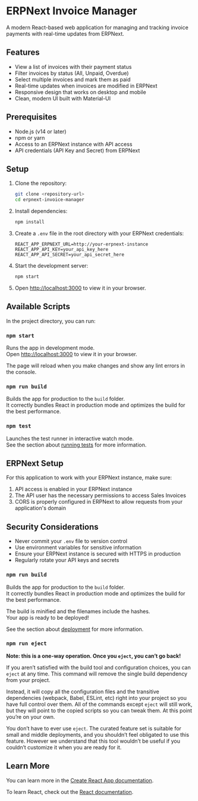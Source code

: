 # ERPNext Invoice Manager

A modern React-based web application for managing and tracking invoice payments with real-time updates from ERPNext.

## Features

- View a list of invoices with their payment status
- Filter invoices by status (All, Unpaid, Overdue)
- Select multiple invoices and mark them as paid
- Real-time updates when invoices are modified in ERPNext
- Responsive design that works on desktop and mobile
- Clean, modern UI built with Material-UI

## Prerequisites

- Node.js (v14 or later)
- npm or yarn
- Access to an ERPNext instance with API access
- API credentials (API Key and Secret) from ERPNext

## Setup

1. Clone the repository:
   ```bash
   git clone <repository-url>
   cd erpnext-invoice-manager
   ```

2. Install dependencies:
   ```bash
   npm install
   ```

3. Create a `.env` file in the root directory with your ERPNext credentials:
   ```env
   REACT_APP_ERPNEXT_URL=http://your-erpnext-instance
   REACT_APP_API_KEY=your_api_key_here
   REACT_APP_API_SECRET=your_api_secret_here
   ```

4. Start the development server:
   ```bash
   npm start
   ```

5. Open [http://localhost:3000](http://localhost:3000) to view it in your browser.

## Available Scripts

In the project directory, you can run:

### `npm start`

Runs the app in development mode.\
Open [http://localhost:3000](http://localhost:3000) to view it in your browser.

The page will reload when you make changes and show any lint errors in the console.

### `npm run build`

Builds the app for production to the `build` folder.\
It correctly bundles React in production mode and optimizes the build for the best performance.

### `npm test`

Launches the test runner in interactive watch mode.\
See the section about [running tests](https://facebook.github.io/create-react-app/docs/running-tests) for more information.

## ERPNext Setup

For this application to work with your ERPNext instance, make sure:

1. API access is enabled in your ERPNext instance
2. The API user has the necessary permissions to access Sales Invoices
3. CORS is properly configured in ERPNext to allow requests from your application's domain

## Security Considerations

- Never commit your `.env` file to version control
- Use environment variables for sensitive information
- Ensure your ERPNext instance is secured with HTTPS in production
- Regularly rotate your API keys and secrets

### `npm run build`

Builds the app for production to the `build` folder.\
It correctly bundles React in production mode and optimizes the build for the best performance.

The build is minified and the filenames include the hashes.\
Your app is ready to be deployed!

See the section about [deployment](https://facebook.github.io/create-react-app/docs/deployment) for more information.

### `npm run eject`

**Note: this is a one-way operation. Once you `eject`, you can’t go back!**

If you aren’t satisfied with the build tool and configuration choices, you can `eject` at any time. This command will remove the single build dependency from your project.

Instead, it will copy all the configuration files and the transitive dependencies (webpack, Babel, ESLint, etc) right into your project so you have full control over them. All of the commands except `eject` will still work, but they will point to the copied scripts so you can tweak them. At this point you’re on your own.

You don’t have to ever use `eject`. The curated feature set is suitable for small and middle deployments, and you shouldn’t feel obligated to use this feature. However we understand that this tool wouldn’t be useful if you couldn’t customize it when you are ready for it.

## Learn More

You can learn more in the [Create React App documentation](https://facebook.github.io/create-react-app/docs/getting-started).

To learn React, check out the [React documentation](https://reactjs.org/).
